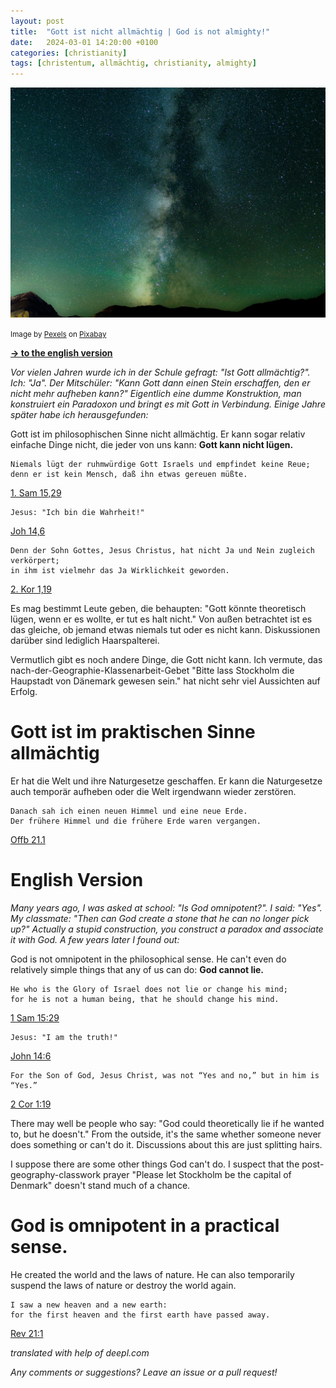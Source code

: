 ```yaml
---
layout: post
title:  "Gott ist nicht allmächtig | God is not almighty!"
date:   2024-03-01 14:20:00 +0100
categories: [christianity]
tags: [christentum, allmächtig, christianity, almighty]
---
```

![Stars](/assets/stars.jpg)

<small>Image by [Pexels](https://pixabay.com/users/pexels-2286921/?utm_source=link-attribution) on [Pixabay](https://pixabay.com/de/?utm_source=link-attribution)</small>

**<a href="#English">-> to the english version</a>**

<a id="German"/>

*Vor vielen Jahren wurde ich in der Schule gefragt: "Ist Gott allmächtig?". Ich: "Ja". Der Mitschüler: "Kann Gott dann einen Stein erschaffen, den er nicht mehr aufheben kann?" Eigentlich eine dumme Konstruktion, man konstruiert ein Paradoxon und bringt es mit Gott in Verbindung. Einige Jahre später habe ich herausgefunden:*

Gott ist im philosophischen Sinne nicht allmächtig. Er kann sogar relativ einfache Dinge nicht, die jeder von uns kann: **Gott kann nicht lügen.**

```
Niemals lügt der ruhmwürdige Gott Israels und empfindet keine Reue; 
denn er ist kein Mensch, daß ihn etwas gereuen müßte.
```
[1. Sam 15,29](https://www.bibleserver.com/MENG/1.Samuel15%2C29)

```
Jesus: "Ich bin die Wahrheit!"
```
[Joh 14,6](https://www.bibleserver.com/NG%C3%9C/Johannes14%2C6)

```
Denn der Sohn Gottes, Jesus Christus, hat nicht Ja und Nein zugleich verkörpert; 
in ihm ist vielmehr das Ja Wirklichkeit geworden.
```
[2. Kor 1,19](https://www.bibleserver.com/NG%C3%9C/2.Korinther1%2C19)

Es mag bestimmt Leute geben, die behaupten: "Gott könnte theoretisch lügen, wenn er es wollte, er tut es halt nicht." Von außen betrachtet ist es das gleiche, ob jemand etwas niemals tut oder es nicht kann. Diskussionen darüber sind lediglich Haarspalterei.

Vermutlich gibt es noch andere Dinge, die Gott nicht kann. Ich vermute, das nach-der-Geographie-Klassenarbeit-Gebet "Bitte lass Stockholm die Haupstadt von Dänemark gewesen sein." hat nicht sehr viel Aussichten auf Erfolg.

# Gott ist im praktischen Sinne allmächtig

Er hat die Welt und ihre Naturgesetze geschaffen. Er kann die Naturgesetze auch temporär aufheben oder die Welt irgendwann wieder zerstören.

```
Danach sah ich einen neuen Himmel und eine neue Erde. 
Der frühere Himmel und die frühere Erde waren vergangen.
```
[Offb 21.1](https://www.bibleserver.com/NG%C3%9C/Offenbarung21)


<a id="English"/>

# English Version

*Many years ago, I was asked at school: "Is God omnipotent?". I said: "Yes". My classmate: "Then can God create a stone that he can no longer pick up?" Actually a stupid construction, you construct a paradox and associate it with God. A few years later I found out:*

God is not omnipotent in the philosophical sense. He can't even do relatively simple things that any of us can do: **God cannot lie.**

```
He who is the Glory of Israel does not lie or change his mind; 
for he is not a human being, that he should change his mind.
```
[1 Sam 15:29](https://www.biblegateway.com/passage/?search=1%20Samuel%2015&version=NIV)

```
Jesus: "I am the truth!"
```
[John 14:6](https://www.biblegateway.com/passage/?search=john+14&version=WEB)

```
For the Son of God, Jesus Christ, was not “Yes and no,” but in him is “Yes.”
```
[2 Cor 1:19](https://www.biblegateway.com/passage/?search=2+Corinthians+1&version=WEB)

There may well be people who say: "God could theoretically lie if he wanted to, but he doesn't." From the outside, it's the same whether someone never does something or can't do it. Discussions about this are just splitting hairs.

I suppose there are some other things God can't do. I suspect that the post-geography-classwork prayer "Please let Stockholm be the capital of Denmark" doesn't stand much of a chance.

# God is omnipotent in a practical sense.

He created the world and the laws of nature. He can also temporarily suspend the laws of nature or destroy the world again.

```
I saw a new heaven and a new earth: 
for the first heaven and the first earth have passed away. 
```
[Rev 21:1](https://www.biblegateway.com/passage/?search=rev+21&version=WEB)

*translated with help of deepl.com* 

*Any comments or suggestions? Leave an issue or a pull request!*
